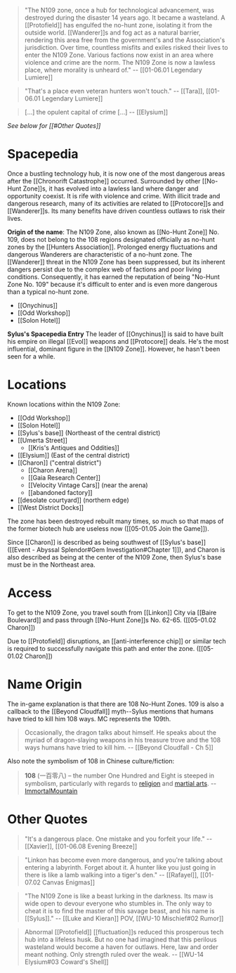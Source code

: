 > "The N109 zone, once a hub for technological advancement, was destroyed during the disaster 14 years ago. It became a wasteland. A [[Protofield]] has engulfed the no-hunt zone, isolating it from the outside world. [[Wanderer]]s and fog act as a natural barrier, rendering this area free from the government's and the Association's jurisdiction. Over time, countless misfits and exiles risked their lives to enter the N109 Zone. Various factions now exist in an area where violence and crime are the norm. The N109 Zone is now a lawless place, where morality is unheard of."
> -- [[01-06.01 Legendary Lumiere]]

> "That's a place even veteran hunters won't touch."
> -- [[Tara]], [[01-06.01 Legendary Lumiere]]

> \[...] the opulent capital of crime \[...]
> -- [[Elysium]]

*See below for [[#Other Quotes]]*
# Spacepedia
Once a bustling technology hub, it is now one of the most dangerous areas after the [[Chronorift Catastrophe]] occurred. Surrounded by other [[No-Hunt Zone]]s, it has evolved into a lawless land where danger and opportunity coexist. It is rife with violence and crime.
With illicit trade and dangerous research, many of its activities are related to [[Protocore]]s and [[Wanderer]]s. Its many benefits have driven countless outlaws to risk their lives.

**Origin of the name**: The N109 Zone, also known as [[No-Hunt Zone]] No. 109, does not belong to the 108 regions designated officially as no-hunt zones by the [[Hunters Association]]. Prolonged energy fluctuations and dangerous Wanderers are characteristic of a no-hunt zone. The [[Wanderer]] threat in the N109 Zone has been suppressed, but its inherent dangers persist due to the complex web of factions and poor living conditions. Consequently, it has earned the reputation of being "No-Hunt Zone No. 109" because it's difficult to enter and is even more dangerous than a typical no-hunt zone.

* [[Onychinus]]
* [[Odd Workshop]]
* [[Solon Hotel]]

**Sylus's Spacepedia Entry**
The leader of [[Onychinus]] is said to have built his empire on illegal [[Evol]] weapons and [[Protocore]] deals. He's the most influential, dominant figure in the [[N109 Zone]]. However, he hasn't been seen for a while.

# Locations
Known locations within the N109 Zone:
* [[Odd Workshop]]
* [[Solon Hotel]]
* [[Sylus's base]] (Northeast of the central district)
* [[Umerta Street]]
	* [[Kris's Antiques and Oddities]]
* [[Elysium]] (East of the central district)
* [[Charon]] ("central district")
	* [[Charon Arena]]
	* [[Gaia Research Center]]
	* [[Velocity Vintage Cars]] (near the arena)
	* [[abandoned factory]]
* [[desolate courtyard]] (northern edge)
* [[West District Docks]]

The zone has been destroyed rebuilt many times, so much so that maps of the former biotech hub are useless now ([[05-01.05 Join the Game]]).

Since [[Charon]] is described as being southwest of [[Sylus's base]] ([[Event - Abyssal Splendor#Gem Investigation#Chapter 1]]), and Charon is also described as being at the center of the N109 Zone, then Sylus's base must be in the Northeast area.
# Access
To get to the N109 Zone, you travel south from [[Linkon]] City via [[Baire Boulevard]] and pass through [[No-Hunt Zone]]s No. 62-65. ([[05-01.02 Charon]])

Due to [[Protofield]] disruptions, an [[anti-interference chip]] or similar tech is required to successfully navigate this path and enter the zone. ([[05-01.02 Charon]])

# Name Origin
The in-game explanation is that there are 108 No-Hunt Zones. 109 is also a callback to the [[Beyond Cloudfall]] myth--Sylus mentions that humans have tried to kill him 108 ways. MC represents the 109th.

> Occasionally, the dragon talks about himself. He speaks about the myriad of dragon-slaying weapons in his treasure trove and the 108 ways humans have tried to kill him.
> -- [[Beyond Cloudfall - Ch 5]]

Also note the symbolism of 108 in Chinese culture/fiction:
> **108** (一百零八) – the number One Hundred and Eight is steeped in symbolism, particularly with regards to [religion](https://en.wikipedia.org/wiki/108_(number)#Religion_and_the_arts) and [martial arts](https://en.wikipedia.org/wiki/108_(number)#Martial_arts).
> -- [ImmortalMountain](https://immortalmountain.wordpress.com/glossary/other-miscellaneous-terms/)


# Other Quotes
> "It's a dangerous place. One mistake and you forfeit your life."
> -- [[Xavier]], [[01-06.08 Evening Breeze]]

> "Linkon has become even more dangerous, and you're talking about entering a labyrinth. Forget about it. A hunter like you just going in there is like a lamb walking into a tiger's den."
> -- [[Rafayel]], [[01-07.02 Canvas Enigmas]]

> "The N109 Zone is like a beast lurking in the darkness. Its maw is wide open to devour everyone who stumbles in. The only way to cheat it is to find the master of this savage beast, and his name is [[Sylus]]."
> -- [[Luke and Kieran]] POV, [[WU-10 Mischief#02 Rumor]]

> Abnormal [[Protofield]] [[fluctuation]]s reduced this prosperous tech hub into a lifeless husk.
> But no one had imagined that this perilous wasteland would become a haven for outlaws. Here, law and order meant nothing. Only strength ruled over the weak.
> -- [[WU-14 Elysium#03 Coward's Shell]]